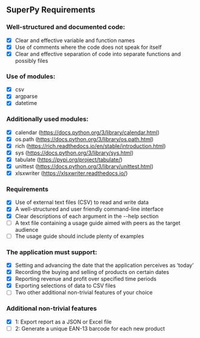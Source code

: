## SuperPy Requirements

### Well-structured and documented code:

- [x] Clear and effective variable and function names
- [x] Use of comments where the code does not speak for itself
- [x] Clear and effective separation of code into separate functions and possibly files

### Use of modules:

- [x] csv
- [x] argparse
- [x] datetime

### Additionally used modules:

- [x] calendar (https://docs.python.org/3/library/calendar.html)
- [x] os.path (https://docs.python.org/3/library/os.path.html)
- [x] rich (https://rich.readthedocs.io/en/stable/introduction.html)
- [x] sys (https://docs.python.org/3/library/sys.html)
- [x] tabulate (https://pypi.org/project/tabulate/)
- [x] unittest (https://docs.python.org/3/library/unittest.html)
- [x] xlsxwriter (https://xlsxwriter.readthedocs.io/)

### Requirements

- [x] Use of external text files (CSV) to read and write data
- [x] A well-structured and user friendly command-line interface
- [x] Clear descriptions of each argument in the --help section
- [ ] A text file containing a usage guide aimed with peers as the target audience
- [ ] The usage guide should include plenty of examples

### The application must support:

- [x] Setting and advancing the date that the application perceives as ‘today’
- [x] Recording the buying and selling of products on certain dates
- [x] Reporting revenue and profit over specified time periods
- [x] Exporting selections of data to CSV files
- [ ] Two other additional non-trivial features of your choice

### Additional non-trivial features
- [x] 1: Export report as a JSON or Excel file
- [ ] 2: Generate a unique EAN-13 barcode for each new product
